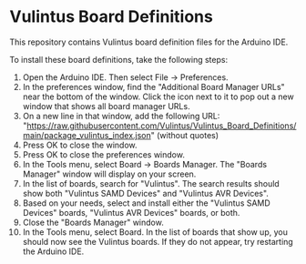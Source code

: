 # Vulintus Board Definitions

This repository contains Vulintus board definition files for the Arduino IDE.

To install these board definitions, take the following steps:

1. Open the Arduino IDE. Then select File -> Preferences.
2. In the preferences window, find the "Additional Board Manager URLs" near the bottom of the window. Click the icon next to it to pop out a new window that shows all board manager URLs.
3. On a new line in that window, add the following URL: "https://raw.githubusercontent.com/Vulintus/Vulintus_Board_Definitions/main/package_vulintus_index.json" (without quotes)
4. Press OK to close the window.
5. Press OK to close the preferences window.
6. In the Tools menu, select Board -> Boards Manager. The "Boards Manager" window will display on your screen.
7. In the list of boards, search for "Vulintus". The search results should show both "Vulintus SAMD Devices" and "Vulintus AVR Devices".
8. Based on your needs, select and install either the "Vulintus SAMD Devices" boards, "Vulintus AVR Devices" boards, or both.
9. Close the "Boards Manager" window.
10. In the Tools menu, select Board. In the list of boards that show up, you should now see the Vulintus boards. If they do not appear, try restarting the Arduino IDE.
